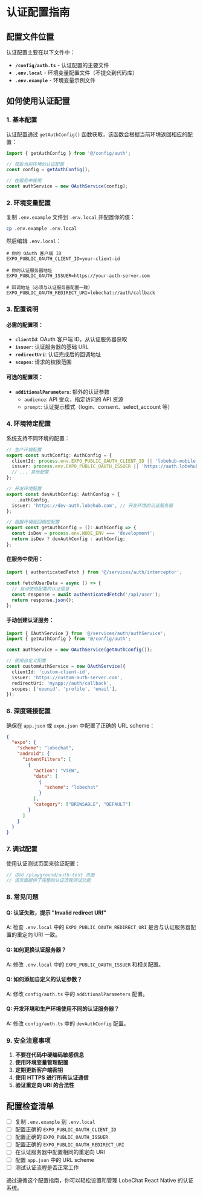# 认证配置指南

## 配置文件位置

认证配置主要在以下文件中：

- **`/config/auth.ts`** - 认证配置的主要文件
- **`.env.local`** - 环境变量配置文件（不提交到代码库）
- **`.env.example`** - 环境变量示例文件

## 如何使用认证配置

### 1. 基本配置

认证配置通过 `getAuthConfig()` 函数获取，该函数会根据当前环境返回相应的配置：

```typescript
import { getAuthConfig } from '@/config/auth';

// 获取当前环境的认证配置
const config = getAuthConfig();

// 在服务中使用
const authService = new OAuthService(config);
```

### 2. 环境变量配置

复制 `.env.example` 文件到 `.env.local` 并配置你的值：

```bash
cp .env.example .env.local
```

然后编辑 `.env.local`：

```env
# 你的 OAuth 客户端 ID
EXPO_PUBLIC_OAUTH_CLIENT_ID=your-client-id

# 你的认证服务器地址
EXPO_PUBLIC_OAUTH_ISSUER=https://your-auth-server.com

# 回调地址（必须与认证服务器配置一致）
EXPO_PUBLIC_OAUTH_REDIRECT_URI=lobechat://auth/callback
```

### 3. 配置说明

#### 必需的配置项：

- **`clientId`**: OAuth 客户端 ID，从认证服务器获取
- **`issuer`**: 认证服务器的基础 URL
- **`redirectUri`**: 认证完成后的回调地址
- **`scopes`**: 请求的权限范围

#### 可选的配置项：

- **`additionalParameters`**: 额外的认证参数
  - `audience`: API 受众，指定访问的 API 资源
  - `prompt`: 认证提示模式（login、consent、select_account 等）

### 4. 环境特定配置

系统支持不同环境的配置：

```typescript
// 生产环境配置
export const authConfig: AuthConfig = {
  clientId: process.env.EXPO_PUBLIC_OAUTH_CLIENT_ID || 'lobehub-mobile',
  issuer: process.env.EXPO_PUBLIC_OAUTH_ISSUER || 'https://auth.lobehub.com',
  // ... 其他配置
};

// 开发环境配置
export const devAuthConfig: AuthConfig = {
  ...authConfig,
  issuer: 'https://dev-auth.lobehub.com', // 开发环境的认证服务器
};

// 根据环境返回相应配置
export const getAuthConfig = (): AuthConfig => {
  const isDev = process.env.NODE_ENV === 'development';
  return isDev ? devAuthConfig : authConfig;
};
```

#### 在服务中使用：

```typescript
import { authenticatedFetch } from '@/services/auth/interceptor';

const fetchUserData = async () => {
  // 自动使用配置的认证信息
  const response = await authenticatedFetch('/api/user');
  return response.json();
};
```

#### 手动创建认证服务：

```typescript
import { OAuthService } from '@/services/auth/authService';
import { getAuthConfig } from '@/config/auth';

const authService = new OAuthService(getAuthConfig());

// 使用自定义配置
const customAuthService = new OAuthService({
  clientId: 'custom-client-id',
  issuer: 'https://custom-auth-server.com',
  redirectUri: 'myapp://auth/callback',
  scopes: ['openid', 'profile', 'email'],
});
```

### 6. 深度链接配置

确保在 `app.json` 或 `expo.json` 中配置了正确的 URL scheme：

```json
{
  "expo": {
    "scheme": "lobechat",
    "android": {
      "intentFilters": [
        {
          "action": "VIEW",
          "data": [
            {
              "scheme": "lobechat"
            }
          ],
          "category": ["BROWSABLE", "DEFAULT"]
        }
      ]
    }
  }
}
```

### 7. 调试配置

使用认证测试页面来验证配置：

```typescript
// 访问 /playground/auth-test 页面
// 该页面提供了完整的认证流程测试功能
```

### 8. 常见问题

#### Q: 认证失败，提示 "Invalid redirect URI"

A: 检查 `.env.local` 中的 `EXPO_PUBLIC_OAUTH_REDIRECT_URI` 是否与认证服务器配置的重定向 URI 一致。

#### Q: 如何更换认证服务器？

A: 修改 `.env.local` 中的 `EXPO_PUBLIC_OAUTH_ISSUER` 和相关配置。

#### Q: 如何添加自定义的认证参数？

A: 修改 `config/auth.ts` 中的 `additionalParameters` 配置。

#### Q: 开发环境和生产环境使用不同的认证服务器？

A: 修改 `config/auth.ts` 中的 `devAuthConfig` 配置。

### 9. 安全注意事项

1. **不要在代码中硬编码敏感信息**
2. **使用环境变量管理配置**
3. **定期更新客户端密钥**
4. **使用 HTTPS 进行所有认证通信**
5. **验证重定向 URI 的合法性**

## 配置检查清单

- [ ] 复制 `.env.example` 到 `.env.local`
- [ ] 配置正确的 `EXPO_PUBLIC_OAUTH_CLIENT_ID`
- [ ] 配置正确的 `EXPO_PUBLIC_OAUTH_ISSUER`
- [ ] 配置正确的 `EXPO_PUBLIC_OAUTH_REDIRECT_URI`
- [ ] 在认证服务器中配置相同的重定向 URI
- [ ] 配置 `app.json` 中的 URL scheme
- [ ] 测试认证流程是否正常工作

通过遵循这个配置指南，你可以轻松设置和管理 LobeChat React Native 的认证系统。
